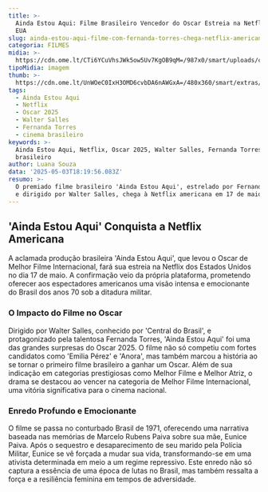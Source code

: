 ```yaml
---
title: >-
  Ainda Estou Aqui: Filme Brasileiro Vencedor do Oscar Estreia na Netflix dos
  EUA
slug: ainda-estou-aqui-filme-com-fernanda-torres-chega-netflix-americana
categoria: FILMES
midia: >-
  https://cdn.ome.lt/CTi6YCuVhsJWk5ow5Uv7KgOB9qM=/987x0/smart/uploads/conteudo/fotos/aindaestouaqui_t2MORHS.jpg
tipoMidia: imagem
thumb: >-
  https://cdn.ome.lt/UnWOeC0IxH3OMD6cvbDA6nAWGxA=/480x360/smart/extras/conteudos/aindaestouaqui_kroTGgz.jpg
tags:
  - Ainda Estou Aqui
  - Netflix
  - Oscar 2025
  - Walter Salles
  - Fernanda Torres
  - cinema brasileiro
keywords: >-
  Ainda Estou Aqui, Netflix, Oscar 2025, Walter Salles, Fernanda Torres, cinema
  brasileiro
author: Luana Souza
data: '2025-05-03T18:19:56.083Z'
resumo: >-
  O premiado filme brasileiro 'Ainda Estou Aqui', estrelado por Fernanda Torres
  e dirigido por Walter Salles, chega à Netflix americana em 17 de maio.
---
```


## 'Ainda Estou Aqui' Conquista a Netflix Americana

<blockquote class="twitter-tweet"><a href="https://twitter.com/user/status/1918651766444335525"></a></blockquote>

A aclamada produção brasileira 'Ainda Estou Aqui', que levou o Oscar de Melhor Filme Internacional, fará sua estreia na Netflix dos Estados Unidos no dia 17 de maio. A confirmação veio da própria plataforma, prometendo oferecer aos espectadores americanos uma visão intensa e emocionante do Brasil dos anos 70 sob a ditadura militar.

### O Impacto do Filme no Oscar

Dirigido por Walter Salles, conhecido por 'Central do Brasil', e protagonizado pela talentosa Fernanda Torres, 'Ainda Estou Aqui' foi uma das grandes surpresas do Oscar 2025. O filme não só competiu com fortes candidatos como 'Emilia Pérez' e 'Anora', mas também marcou a história ao se tornar o primeiro filme brasileiro a ganhar um Oscar. Além de sua indicação em categorias prestigiosas como Melhor Filme e Melhor Atriz, o drama se destacou ao vencer na categoria de Melhor Filme Internacional, uma vitória significativa para o cinema nacional.

### Enredo Profundo e Emocionante

O filme se passa no conturbado Brasil de 1971, oferecendo uma narrativa baseada nas memórias de Marcelo Rubens Paiva sobre sua mãe, Eunice Paiva. Após o sequestro e desaparecimento de seu marido pela Polícia Militar, Eunice se vê forçada a mudar sua vida, transformando-se em uma ativista determinada em meio a um regime repressivo. Este enredo não só captura a essência de uma época de lutas no Brasil, mas também ressalta a força e a resiliência feminina em tempos de adversidade.
